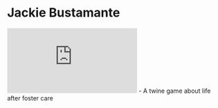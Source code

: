 # Jackie Bustamante

![Riot Kid](https://jax-to-the-max.github.io/riot-kid-twine/Riot%20Kid.html) - A twine game about life after foster care
